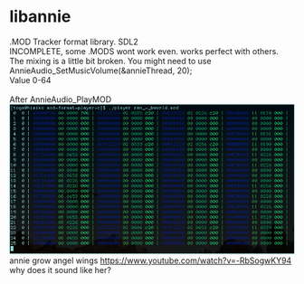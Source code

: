# libannie
.MOD Tracker format library. SDL2<br>
INCOMPLETE, some .MODS wont work even. works perfect with others.
<br>
The mixing is a little bit broken. You might need to use<br> 
AnnieAudio_SetMusicVolume(&annieThread, 20);<br>
Value 0-64<br>
<br>
After AnnieAudio_PlayMOD<br>
![Screenshot](Screenshot.png)
annie grow angel wings
https://www.youtube.com/watch?v=-RbSogwKY94
why does it sound like her?
